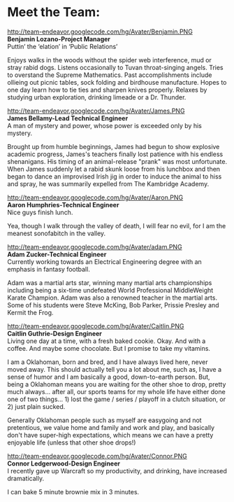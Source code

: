 # Meet the Team: #

http://team-endeavor.googlecode.com/hg/Avater/Benjamin.PNG<br />
**Benjamin Lozano-Project Manager**<br />Puttin’ the ‘elation’ in ‘Public Relations’

Enjoys walks in the woods without the spider web interference, mud or stray rabid dogs. Listens occasionally to Tuvan throat-singing angels. Tries to overstand the Supreme Mathematics. Past accomplishments include ollieing out picnic tables, sock folding and birdhouse manufacture. Hopes to one day learn how to tie ties and sharpen knives properly. Relaxes by studying urban exploration, drinking limeade or a Dr. Thunder.

http://team-endeavor.googlecode.com/hg/Avater/James.PNG<br />
**James Bellamy-Lead Technical Engineer**<br />A man of mystery and power, whose power is exceeded only by his mystery.

Brought up from humble beginnings, James had begun to show explosive academic progress, James's teachers finally lost patience with his endless shenanigans. His timing of an animal-release "prank" was most unfortunate. When James suddenly let a rabid skunk loose from his lunchbox and then began to dance an improvised Irish jig in order to induce the animal to hiss and spray, he was summarily expelled from The Kambridge Academy.

http://team-endeavor.googlecode.com/hg/Avater/Aaron.PNG<br />
**Aaron Humphries-Technical Engineer**<br />Nice guys finish lunch.

Yea, though I walk through the valley of death, I will fear no evil, for I am the meanest sonofabitch in the valley.

http://team-endeavor.googlecode.com/hg/Avater/adam.PNG<br />
**Adam Zucker-Technical Engineer**<br />Currently working towards an Electrical Engineering degree with an emphasis in fantasy football.

Adam was a martial arts star, winning many martial arts championships including being a six-time undefeated World Professional MiddleWeight Karate Champion. Adam was also a renowned teacher in the martial arts. Some of his students were Steve McKing, Bob Parker, Prissie Presley and Kermit the Frog.

http://team-endeavor.googlecode.com/hg/Avater/Caitlin.PNG<br />
**Caitlin Guthrie-Design Engineer**<br />Living one day at a time, with a fresh baked cookie. Okay.  And with a coffee.  And maybe some chocolate. But I promise to take my vitamins.

I am a Oklahoman, born and bred, and I have always lived here, never moved away. This should actually tell you a lot about me, such as, I have a sense of humor and I am basically a good, down-to-earth person. But, being a Oklahoman means you are waiting for the other shoe to drop, pretty much always... after all, our sports teams for my whole life have either done one of two things... 1) lost the game / series / playoff in a clutch situation, or 2) just plain sucked.

Generally Oklahoman people such as myself are easygoing and not pretentious, we value home and family and work and play, and basically don't have super-high expectations, which means we can have a pretty enjoyable life (unless that other shoe drops!)

http://team-endeavor.googlecode.com/hg/Avater/Connor.PNG<br />
**Connor Ledgerwood-Design Engineer**<br />I recently gave up Warcraft so my productivity, and drinking, have increased dramatically.

I can bake 5 minute brownie mix in 3 minutes.